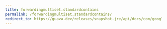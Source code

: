 ```yaml
---
title: forwardingmultiset.standardcontains
permalink: /forwardingmultiset.standardcontains/
redirect_to: https://guava.dev/releases/snapshot-jre/api/docs/com/google/common/collect/ForwardingMultiset.html#standardContains-java.lang.Object-
---
```

